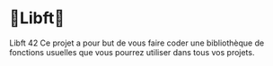 # 🤡Libft🤡
Libft 42
Ce projet a pour but de vous faire coder une bibliothèque de fonctions usuelles
que vous pourrez utiliser dans tous vos projets.
